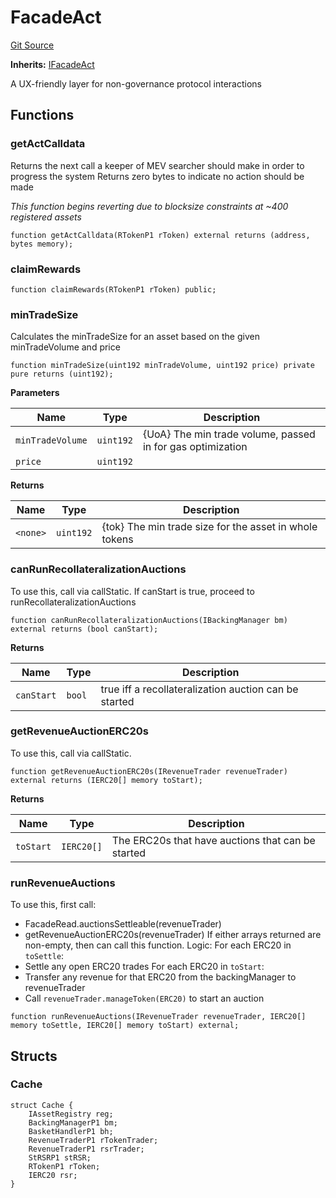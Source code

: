 # FacadeAct
[Git Source](https://github.com/larrythecucumber321/protocol/blob/77d337b8595ba96d069ded321419b36a61984170/contracts/facade/FacadeAct.sol)

**Inherits:**
[IFacadeAct](/tools/docgen/src/contracts/interfaces/IFacadeAct.sol/interface.IFacadeAct.md)

A UX-friendly layer for non-governance protocol interactions


## Functions
### getActCalldata

Returns the next call a keeper of MEV searcher should make in order to progress the system
Returns zero bytes to indicate no action should be made

*This function begins reverting due to blocksize constraints at ~400 registered assets*


```solidity
function getActCalldata(RTokenP1 rToken) external returns (address, bytes memory);
```

### claimRewards


```solidity
function claimRewards(RTokenP1 rToken) public;
```

### minTradeSize

Calculates the minTradeSize for an asset based on the given minTradeVolume and price


```solidity
function minTradeSize(uint192 minTradeVolume, uint192 price) private pure returns (uint192);
```
**Parameters**

|Name|Type|Description|
|----|----|-----------|
|`minTradeVolume`|`uint192`|{UoA} The min trade volume, passed in for gas optimization|
|`price`|`uint192`||

**Returns**

|Name|Type|Description|
|----|----|-----------|
|`<none>`|`uint192`|{tok} The min trade size for the asset in whole tokens|


### canRunRecollateralizationAuctions

To use this, call via callStatic.
If canStart is true, proceed to runRecollateralizationAuctions


```solidity
function canRunRecollateralizationAuctions(IBackingManager bm) external returns (bool canStart);
```
**Returns**

|Name|Type|Description|
|----|----|-----------|
|`canStart`|`bool`|true iff a recollateralization auction can be started|


### getRevenueAuctionERC20s

To use this, call via callStatic.


```solidity
function getRevenueAuctionERC20s(IRevenueTrader revenueTrader) external returns (IERC20[] memory toStart);
```
**Returns**

|Name|Type|Description|
|----|----|-----------|
|`toStart`|`IERC20[]`|The ERC20s that have auctions that can be started|


### runRevenueAuctions

To use this, first call:
- FacadeRead.auctionsSettleable(revenueTrader)
- getRevenueAuctionERC20s(revenueTrader)
If either arrays returned are non-empty, then can call this function.
Logic:
For each ERC20 in `toSettle`:
- Settle any open ERC20 trades
For each ERC20 in `toStart`:
- Transfer any revenue for that ERC20 from the backingManager to revenueTrader
- Call `revenueTrader.manageToken(ERC20)` to start an auction


```solidity
function runRevenueAuctions(IRevenueTrader revenueTrader, IERC20[] memory toSettle, IERC20[] memory toStart) external;
```

## Structs
### Cache

```solidity
struct Cache {
    IAssetRegistry reg;
    BackingManagerP1 bm;
    BasketHandlerP1 bh;
    RevenueTraderP1 rTokenTrader;
    RevenueTraderP1 rsrTrader;
    StRSRP1 stRSR;
    RTokenP1 rToken;
    IERC20 rsr;
}
```


